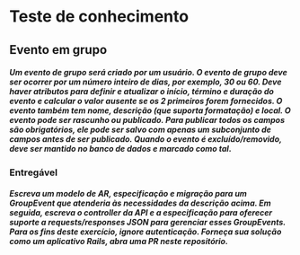 # Teste de conhecimento

## Evento em grupo

##### Um evento de grupo será criado por um usuário. O evento de grupo deve ser ocorrer por um número inteiro de dias, por exemplo, 30 ou 60. Deve haver atributos para definir e atualizar o início, término e duração do evento e calcular o valor ausente se os 2 primeiros forem fornecidos. O evento também tem nome, descrição (que suporta formatação) e local. O evento pode ser rascunho ou publicado. Para publicar todos os campos são obrigatórios, ele pode ser salvo com apenas um subconjunto de campos antes de ser publicado. Quando o evento é excluído/removido, deve ser mantido no banco de dados e marcado como tal.


### Entregável
##### Escreva um modelo de AR, especificação e migração para um GroupEvent que atenderia às necessidades da descrição acima. Em seguida, escreva o controller da API e a especificação para oferecer suporte a requests/responses JSON para gerenciar esses GroupEvents. Para os fins deste exercício, ignore autenticação. Forneça sua solução como um aplicativo Rails, abra uma PR neste repositório.
